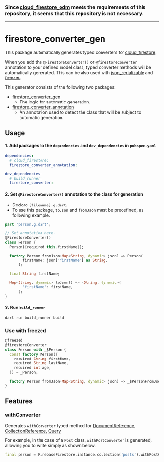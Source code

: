 ### Since [cloud_firestore_odm](https://pub.dev/packages/cloud_firestore_odm) meets the requirements of this repository, it seems that this repository is not necessary.

---

# firestore_converter_gen

This package automatically generates typed converters for [cloud_firestore](https://pub.dev/packages/cloud_firestore).

When you add the `@FirestoreConverter()` or `@firestoreConverter` annotation to your defined model class, typed converter methods will be automatically generated. This can be also used with [json_serializable](https://pub.dev/packages/json_serializable) and [freezed](https://pub.dev/packages/freezed).

This generator consists of the following two packages:
- [firestore_converter_gen](https://github.com/htsuruo/firestore_converter_gen/tree/main/packages/firestore_converter_gen)
  - The logic for automatic generation.
- [firestore_converter_annotation](https://github.com/htsuruo/firestore_converter_gen/tree/main/packages/firestore_converter_annotation)
  - An annotation used to detect the class that will be subject to automatic generation.

## Usage

#### 1. Add packages to the `dependencies` and `dev_dependencies` in `pubspec.yaml`

```yaml:pubspec.yaml
dependencies:
  # cloud_firestore:
  firestore_converter_annotation:

dev_dependencies:
  # build_runner:
  firestore_converter:
```

#### 2. Set `@FirestoreConverter()` annotation to the class for generation

- Declare `[filename].g.dart`.
- To use this package, `toJson` and `fromJson` must be predefined, as following example.

```dart:person.dart
part 'person.g.dart';

// Set annotation here.
@FirestoreConverter()
class Person {
  Person({required this.firstName});

  factory Person.fromJson(Map<String, dynamic> json) => Person(
        firstName: json['firstName'] as String,
      );

  final String firstName;

  Map<String, dynamic> toJson() => <String, dynamic>{
        'firstName': firstName,
      };
}
```

#### 3. Run `build_runner`

```sh
dart run build_runner build
```

### Use with freezed

```dart:person.dart
@freezed
@firestoreConverter
class Person with _$Person {
  const factory Person({
    required String firstName,
    required String lastName,
    required int age,
  }) = _Person;

  factory Person.fromJson(Map<String, dynamic> json) => _$PersonFromJson(json);
}
```

## Features

### withConverter

Generates `withConverter` typed method for [DocumentReference](https://pub.dev/documentation/cloud_firestore/latest/cloud_firestore/DocumentReference-class.html), [CollectionReference](https://pub.dev/documentation/cloud_firestore/latest/cloud_firestore/CollectionReference-class.html), [Query](https://pub.dev/documentation/cloud_firestore/latest/cloud_firestore/Query-class.html)

For example, in the case of a `Post` class, `withPostConverter` is generated, allowing you to write simply as shown below.

```dart
final person = FirebaseFirestore.instance.collection('posts').withPostConverter().snapshots();
```
